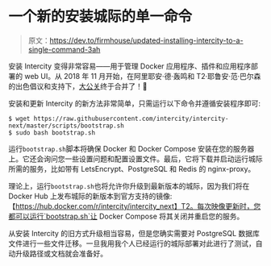 # 一个新的安装城际的单一命令

> 原文：<https://dev.to/firmhouse/updated-installing-intercity-to-a-single-command-3ah>

安装 Intercity 变得非常容易——用于管理 Docker 应用程序、插件和应用程序部署的 web UI。从 2018 年 11 月开始，在阿里耶安·德·轰鸣和 T2·耶鲁安·范·巴尔森的出色倡议和支持下，[大公关](https://github.com/intercity/intercity-next/pull/265)终于合并了！🥳

安装和更新 Intercity 的新方法非常简单，只需运行以下命令并遵循安装程序即可:

```
$ wget https://raw.githubusercontent.com/intercity/intercity-next/master/scripts/bootstrap.sh
$ sudo bash bootstrap.sh 
```

运行`bootstrap.sh`脚本将确保 Docker 和 Docker Compose 安装在您的服务器上。它还会询问您一些设置问题和配置设置文件。最后，它将下载并启动运行城际所需的服务，比如带有 LetsEncrypt、PostgreSQL 和 Redis 的 nginx-proxy。

理论上，运行`bootstrap.sh`也将允许你升级到最新版本的城际，因为我们将在 Docker Hub 上发布城际的新版本到官方支持的镜像:【https://hub.docker.com/r/intercity/intercity_next】T2。每次映像更新时，您都可以运行`bootstrap.sh`让 Docker Compose 将其关闭并重启您的服务。

从安装 Intercity 的旧方式升级相当容易，但是您确实需要对 PostgreSQL 数据库文件进行一些文件迁移。一旦我用我个人已经运行的城际部署对此进行了测试，自动升级路径或文档就会准备好。